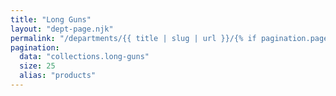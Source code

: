 ```yaml
---
title: "Long Guns"
layout: "dept-page.njk"
permalink: "/departments/{{ title | slug | url }}/{% if pagination.pageNumber > 0 %}{{pagination.pageNumber | plus: 1 }}/{% endif %}"
pagination:
  data: "collections.long-guns"
  size: 25
  alias: "products"
---
```



